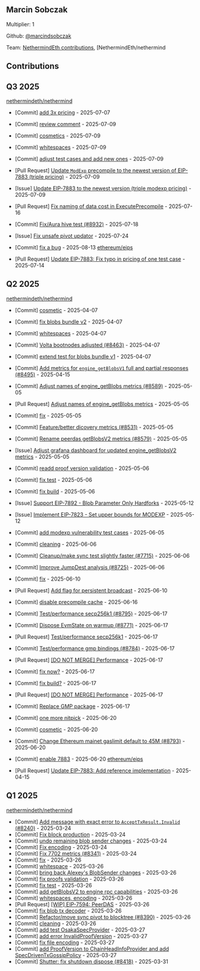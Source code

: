 
## Marcin Sobczak
Multiplier: 1

Github: [@marcindsobczak](https://github.com/marcindsobczak)

Team: [NethermindEth contributions](https://github.com/marcindsobczak?org=NethermindEth), [NethermindEth/nethermind

## Contributions

## Q3 2025


[nethermindeth/nethermind](https://github.com/nethermindeth/nethermind)
* [Commit] [add 3x pricing](https://github.com/NethermindEth/nethermind/commit/4dc7e5b9f738d498e4608e8b33028064e8544cfd) - 2025-07-07
* [Commit] [review comment](https://github.com/NethermindEth/nethermind/commit/9c51d448d83be9dca0bb8fc7dff42c2435c81d0b) - 2025-07-09
* [Commit] [cosmetics](https://github.com/NethermindEth/nethermind/commit/25ba24fa2b454483ef6c317b9d6617156a0d568d) - 2025-07-09
* [Commit] [whitespaces](https://github.com/NethermindEth/nethermind/commit/1079eaf007f54e8d5c2aae56c7fedd15ae1f45d2) - 2025-07-09
* [Commit] [adjust test cases and add new ones](https://github.com/NethermindEth/nethermind/commit/3d56c62637aa724cfda26f72dde28e23572f17c8) - 2025-07-09
* [Pull Request] [Update `ModExp` precompile to the newest version of EIP-7883 (triple pricing)](https://github.com/NethermindEth/nethermind/pull/8964) - 2025-07-09
* [Issue] [Update EIP-7883 to the newest version (triple modexp pricing)](https://github.com/NethermindEth/nethermind/issues/8963) - 2025-07-09

* [Pull Request] [Fix naming of data cost in ExecutePrecompile](https://github.com/NethermindEth/nethermind/pull/8994) - 2025-07-16
* [Commit] [Fix/Aura hive test (#8932)](https://github.com/NethermindEth/nethermind/commit/3d08d7cca49146962e76b6f3dee620005f9065a9) - 2025-07-18
* [Issue] [Fix unsafe pivot updator](https://github.com/NethermindEth/nethermind/issues/9031) - 2025-07-24
* [Commit] [fix a bug](https://github.com/NethermindEth/nethermind/commit/d452ada3689ab600f914ad79d483fa7ba46b3bd9) - 2025-08-13
[ethereum/eips](https://github.com/ethereum/eips)
* [Pull Request] [Update EIP-7883: Fix typo in pricing of one test case](https://github.com/ethereum/EIPs/pull/10005) - 2025-07-14
## Q2 2025


[nethermindeth/nethermind](https://github.com/nethermindeth/nethermind)
* [Commit] [cosmetic](https://github.com/NethermindEth/nethermind/commit/dcde3bcbde4ac82f9986c2ae7adb28d6304328ee) - 2025-04-07
* [Commit] [fix blobs bundle v2](https://github.com/NethermindEth/nethermind/commit/ee46950aba7d4f2c224987b8e7e4ad1480ae4464) - 2025-04-07
* [Commit] [whitespaces](https://github.com/NethermindEth/nethermind/commit/7fe9169cb294c9e87d59a2d1aa14c332def419c4) - 2025-04-07
* [Commit] [Volta bootnodes adjusted (#8463)](https://github.com/NethermindEth/nethermind/commit/9011fc55afc6ccf36c534954d8ebc18b924cbca0) - 2025-04-07
* [Commit] [extend test for blobs bundle v1](https://github.com/NethermindEth/nethermind/commit/0d320247c70f83eda58f14e21e2f555b70700e3b) - 2025-04-07

* [Commit] [Add metrics for `engine_getBlobsV1` full and partial responses (#8495)](https://github.com/NethermindEth/nethermind/commit/265d04b30f16d68705bfdd419badd902a3ffd302) - 2025-04-15
* [Commit] [Adjust names of engine_getBlobs metrics (#8589)](https://github.com/NethermindEth/nethermind/commit/953c407f510f10c2a94c95b183893d853dd65289) - 2025-05-05
* [Pull Request] [Adjust names of engine_getBlobs metrics](https://github.com/NethermindEth/nethermind/pull/8589) - 2025-05-05
* [Commit] [fix](https://github.com/NethermindEth/nethermind/commit/fd6f6f3ee8b3b032a41e5f19cd718c7d6f6b01ca) - 2025-05-05
* [Commit] [Feature/better dicovery metrics (#8531)](https://github.com/NethermindEth/nethermind/commit/bf2bf5125998b505a48ccefd83451602f69a3f96) - 2025-05-05
* [Commit] [Rename peerdas getBlobsV2 metrics (#8579)](https://github.com/NethermindEth/nethermind/commit/6f59d97bdbf4108ec10e1dc24671ddacf5ab0996) - 2025-05-05
* [Issue] [Adjust grafana dashboard for updated engine_getBlobsV2 metrics](https://github.com/NethermindEth/nethermind/issues/8585) - 2025-05-05
* [Commit] [readd proof version validation](https://github.com/NethermindEth/nethermind/commit/0409e073767eb6a8b9bcdc9b42699888a0e89da7) - 2025-05-06
* [Commit] [fix test](https://github.com/NethermindEth/nethermind/commit/7f6e366b305f0b42037230195e047ee1daa38e04) - 2025-05-06
* [Commit] [fix build](https://github.com/NethermindEth/nethermind/commit/efe29f07f8ba99a6400a6a250a229562ed0565f4) - 2025-05-06
* [Issue] [Support EIP-7892 - Blob Parameter Only Hardforks](https://github.com/NethermindEth/nethermind/issues/8618) - 2025-05-12
* [Issue] [Implement EIP-7823 - Set upper bounds for MODEXP](https://github.com/NethermindEth/nethermind/issues/8617) - 2025-05-12
* [Commit] [add modexp vulnerability test cases](https://github.com/NethermindEth/nethermind/commit/4be132d62b68a2913d4dd1557ff7044eb7dc26f1) - 2025-06-05
* [Commit] [cleaning](https://github.com/NethermindEth/nethermind/commit/ceb8d57b8530ce8181d7427c115ca593386909d6) - 2025-06-06
* [Commit] [Cleanup/make sync test slightly faster (#7715)](https://github.com/NethermindEth/nethermind/commit/6409179a1e9844af21b697f0bd90f4c76248414f) - 2025-06-06
* [Commit] [Improve JumpDest analysis (#8725)](https://github.com/NethermindEth/nethermind/commit/445670827c427ad21d4a174fbe42805c2ad654d2) - 2025-06-06
* [Commit] [fix](https://github.com/NethermindEth/nethermind/commit/8be50023d649ff1d65bfeba4755bd1e561fbd779) - 2025-06-10
* [Pull Request] [Add flag for persistent broadcast](https://github.com/NethermindEth/nethermind/pull/8752) - 2025-06-10
* [Commit] [disable precompile cache](https://github.com/NethermindEth/nethermind/commit/9a657609b6885c6c5030b392b438c9d5c72db515) - 2025-06-16
* [Commit] [Test/performance secp256k1 (#8795)](https://github.com/NethermindEth/nethermind/commit/7d3c1fc868fc68b30520da59a797c93d314780fd) - 2025-06-17
* [Commit] [Dispose EvmState on warmup (#8771)](https://github.com/NethermindEth/nethermind/commit/eb4a682f62768ec3270aad05ce62f7087822ae07) - 2025-06-17
* [Pull Request] [Test/performance secp256k1](https://github.com/NethermindEth/nethermind/pull/8795) - 2025-06-17
* [Commit] [Test/performance gmp bindings (#8784)](https://github.com/NethermindEth/nethermind/commit/e2ce0769fa3687bdce2f1ebbd256e37be35e22cc) - 2025-06-17
* [Pull Request] [[DO NOT MERGE] Performance](https://github.com/NethermindEth/nethermind/pull/8792) - 2025-06-17
* [Commit] [fix now?](https://github.com/NethermindEth/nethermind/commit/c065df253cf3f6ae7a12ddff22b833cd3ba6a923) - 2025-06-17
* [Commit] [fix build?](https://github.com/NethermindEth/nethermind/commit/d18c45f68bf1782a399a451118c9879b7dfb9718) - 2025-06-17
* [Pull Request] [[DO NOT MERGE] Performance](https://github.com/NethermindEth/nethermind/pull/8791) - 2025-06-17
* [Commit] [Replace GMP package](https://github.com/NethermindEth/nethermind/commit/1b744a65594ac541bed00ce40c06c45e68b4dbca) - 2025-06-17
* [Commit] [one more nitpick](https://github.com/NethermindEth/nethermind/commit/1b2438cb1f1c45c6dd2cb86c0d955190b33c1629) - 2025-06-20
* [Commit] [cosmetic](https://github.com/NethermindEth/nethermind/commit/c6b3106379910bd79ec07f0e0e2131f8ef1abb74) - 2025-06-20
* [Commit] [Change Ethereum mainet gaslimit default to 45M (#8793)](https://github.com/NethermindEth/nethermind/commit/652b5a75ce6b279903771e56ee003594323b48d5) - 2025-06-20
* [Commit] [enable 7883](https://github.com/NethermindEth/nethermind/commit/ff20968a413fb40f2f8119b499d5a17b621b8bc6) - 2025-06-20
[ethereum/eips](https://github.com/ethereum/eips)
* [Pull Request] [Update EIP-7883: Add reference implementation](https://github.com/ethereum/EIPs/pull/9645) - 2025-04-15
## Q1 2025

[nethermindeth/nethermind](https://github.com/nethermindeth/nethermind)
* [Commit] [Add message with exact error to `AcceptTxResult.Invalid` (#8240)](https://github.com/NethermindEth/nethermind/commit/3cbe1fbf286c3c83413af8591fa9d2be8ad0fc9c) - 2025-03-24
* [Commit] [Fix block production](https://github.com/NethermindEth/nethermind/commit/f29ddcd1ae8f92af7ca3423e72101ab80494487e) - 2025-03-24
* [Commit] [undo remaining blob sender changes](https://github.com/NethermindEth/nethermind/commit/9d7654822a89a467e37a534757feaecf67f963ec) - 2025-03-24
* [Commit] [Fix encoding](https://github.com/NethermindEth/nethermind/commit/a574a1c43ea7560d97823a276d3a6089ffd4fbd9) - 2025-03-24
* [Commit] [Fix 7702 metrics (#8341)](https://github.com/NethermindEth/nethermind/commit/ec1c1efa8821cd7261d3b26ca8b4771ffcaf3183) - 2025-03-24
* [Commit] [fix](https://github.com/NethermindEth/nethermind/commit/1442523f14f994e6afdda5ce8878be9214ba6c7a) - 2025-03-26
* [Commit] [whitespace](https://github.com/NethermindEth/nethermind/commit/5491fab7c685f87dd4a7655c80873bad35b33e61) - 2025-03-26
* [Commit] [bring back Alexey's BlobSender changes](https://github.com/NethermindEth/nethermind/commit/cdd36692a964ce22f9c0ff26a26e17903abbc8d6) - 2025-03-26
* [Commit] [fix proofs validation](https://github.com/NethermindEth/nethermind/commit/3267fe2ece3ed82b217b787f4addbec296ddc3c9) - 2025-03-26
* [Commit] [fix test](https://github.com/NethermindEth/nethermind/commit/aba1316f651970a864ee4c64833974b225452a85) - 2025-03-26
* [Commit] [add getBlobsV2 to engine rpc capabilities](https://github.com/NethermindEth/nethermind/commit/a2dcf32fe7f85db41610251a1741689d3089e62c) - 2025-03-26
* [Commit] [whitespaces, encoding](https://github.com/NethermindEth/nethermind/commit/215ad972338fcc5afd80b8263f1d4e111e88d38f) - 2025-03-26
* [Pull Request] [[WIP] EIP-7594: PeerDAS](https://github.com/NethermindEth/nethermind/pull/8417) - 2025-03-26
* [Commit] [fix blob tx decoder](https://github.com/NethermindEth/nethermind/commit/a1f003740125856d5c24cbeb52cf20aca8925461) - 2025-03-26
* [Commit] [Refactor/move sync pivot to blocktree (#8390)](https://github.com/NethermindEth/nethermind/commit/bd46958bad1b0282be4db6434a550a0020b95523) - 2025-03-26
* [Commit] [cleaning](https://github.com/NethermindEth/nethermind/commit/fbb5d617e422890c425e24a469018e2480e6e94a) - 2025-03-26
* [Commit] [add test OsakaSpecProvider](https://github.com/NethermindEth/nethermind/commit/8d7239954fb8df8286b216e56d3eafef54eb2ac8) - 2025-03-27
* [Commit] [add error InvalidProofVersion](https://github.com/NethermindEth/nethermind/commit/f52c9a24117e25adcd1ecc1a9fd5c27cc35ed336) - 2025-03-27
* [Commit] [fix file encoding](https://github.com/NethermindEth/nethermind/commit/abf7c8cd499f80f2f0ff69b73bcad846bf0e009d) - 2025-03-27
* [Commit] [add ProofVersion to ChainHeadInfoProvider and add SpecDrivenTxGossipPolicy](https://github.com/NethermindEth/nethermind/commit/ae4a58ab35a3f53e9b27c8c86123ced829878bce) - 2025-03-27
* [Commit] [Shutter: fix shutdown dispose (#8418)](https://github.com/NethermindEth/nethermind/commit/ca8afe50fb838315fef9c88659d86ac0555075e3) - 2025-03-31

